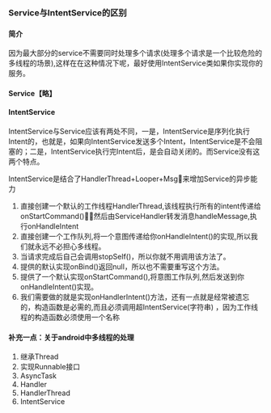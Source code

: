 ### Service与IntentService的区别
#### 简介

因为最大部分的service不需要同时处理多个请求(处理多个请求是一个比较危险的多线程的场景),这样在在这种情况下呢，最好使用IntentService类如果你实现你的服务。

#### Service【略】

#### IntentService
IntentService与Service应该有两处不同，一是，IntentService是序列化执行Intent的，也就是，如果向IntentService发送多个Intent，IntentService是不会阻塞的；二是，IntentService执行完Intent后，是会自动关闭的。而Service没有这两个特点。

IntentService是结合了HandlerThread+Looper+Msg来增加Service的异步能力

1. 直接创建一个默认的工作线程HandlerThread,该线程执行所有的intent传递给onStartCommand()，然后由ServiceHandler转发消息handleMessage,执行onHandleIntent
2. 直接创建一个工作队列,将一个意图传递给你onHandleIntent()的实现,所以我们就永远不必担心多线程。
3. 当请求完成后自己会调用stopSelf()，所以你就不用调用该方法了。
4. 提供的默认实现onBind()返回null，所以也不需要重写这个方法。
5. 提供了一个默认实现onStartCommand(),将意图工作队列,然后发送到你onHandleIntent()实现。
6. 我们需要做的就是实现onHandlerIntent()方法，还有一点就是经常被遗忘的，构造函数是必需的,而且必须调用超IntentService(字符串) ，因为工作线程的构造函数必须使用一个名称



#### 补充一点：关于android中多线程的处理
1. 继承Thread
2. 实现Runnable接口
3. AsyncTask
4. Handler
5. HandlerThread
6. IntentService

